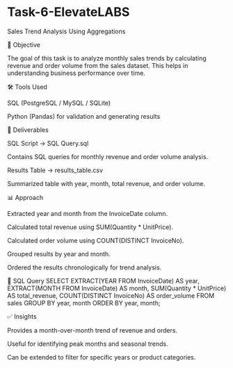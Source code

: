 # Task-6-ElevateLABS
Sales Trend Analysis Using Aggregations

📌 Objective

The goal of this task is to analyze monthly sales trends by calculating revenue and order volume from the sales dataset. This helps in understanding business performance over time.

🛠 Tools Used

SQL (PostgreSQL / MySQL / SQLite)

Python (Pandas) for validation and generating results

📂 Deliverables

SQL Script → SQL Query.sql

Contains SQL queries for monthly revenue and order volume analysis.

Results Table → results_table.csv

Summarized table with year, month, total revenue, and order volume.

📊 Approach

Extracted year and month from the InvoiceDate column.

Calculated total revenue using SUM(Quantity * UnitPrice).

Calculated order volume using COUNT(DISTINCT InvoiceNo).

Grouped results by year and month.

Ordered the results chronologically for trend analysis.

📝 SQL Query
SELECT
    EXTRACT(YEAR FROM InvoiceDate) AS year,
    EXTRACT(MONTH FROM InvoiceDate) AS month,
    SUM(Quantity * UnitPrice) AS total_revenue,
    COUNT(DISTINCT InvoiceNo) AS order_volume
FROM sales
GROUP BY year, month
ORDER BY year, month;

✅ Insights

Provides a month-over-month trend of revenue and orders.

Useful for identifying peak months and seasonal trends.

Can be extended to filter for specific years or product categories.
